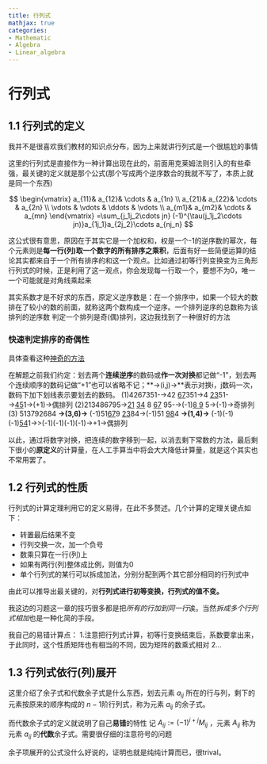 ```yaml
---
title: 行列式
mathjax: true
categories:
- Mathematic
- Algebra
- Linear_algebra
---
```


# 行列式
## 1.1 行列式的定义
我并不是很喜欢我们教材的知识点分布，因为上来就讲行列式是一个很尴尬的事情
<!--more-->

这里的行列式是直接作为一种计算出现在此的，前面用克莱姆法则引入的有些牵强，最关键的定义就是那个公式(那个写成两个逆序数合的我就不写了，本质上就是同一个东西)

$$
\begin{vmatrix}  
  a_{11}& a_{12}& \cdots  & a_{1n} \\  
  a_{21}& a_{22}& \cdots  & a_{2n} \\  
  \vdots & \vdots & \ddots & \vdots \\  
  a_{m1}& a_{m2}& \cdots  & a_{mn}  
\end{vmatrix}  
=\sum_{j_1j_2\cdots jn} (-1)^{\tau(j_1j_2\cdots jn)}a_{1j_1}a_{2j_2}\cdots a_{nj_n}
$$

这公式很有意思，原因在于其实它是一个加权和，权是一个-1的逆序数的幂次，每个元素则是**每一行(列)取一个数字的所有排序之乘积**，后面有好一些简便运算的结论其实都来自于一个所有排序的和这一个观点。比如通过初等行列变换变为三角形行列式的时候，正是利用了这一观点，你会发现每一行取一个，要想不为0，唯一一个可能就是对角线乘起来

其实系数才是不好求的东西，原定义逆序数是：在一个排序中，如果一个较大的数排在了较小的数的前面，就称这两个数构成一个逆序。一个排列逆序的总数称为该排列的逆序数
判定一个排列是奇(偶)排列，这边我找到了一种很好的方法

### 快速判定排序的奇偶性
具体查看这种[神奇的方法](https://max.book118.com/html/2017/0606/111985347.shtm)

在解题之前我们约定：划去两个**连续逆序**的数码或**作一次对换**都记做“-1”，划去两个连续顺序的数码记做“+1”也可以省略不记；**→(i,j)→**表示对换i，j数码一次，数码下加下划线表示要划去的数码。
(1)4267351-→42 <u>67</u>351→4 <u>23</u>51-→<u>45</u>1→(+1)→偶排列
(2)213486795→<u>21</u> <u>34</u> 8 <u>67</u> 95-→(-1)<u>8 9</u> 5→(-1)→奇排列
(3) 513792684 **→(3,6)→** (-1)51<u>67</u>9 <u>23</u>84→(-1)51 <u>98</u>4 **→(1,4)→** (-1)(-1)(-1)<u>54</u>1→>(-1)(-1)(-1)(-1)→+1→偶排列

以此，通过将数字对换，把连续的数字移到一起，以消去剩下常数的方法，最后剩下很小的**原定义**的计算量，在人工手算当中将会大大降低计算量，就是这个其实也不常用罢了。

## 1.2 行列式的性质
行列式的计算定理利用它的定义易得，在此不多赘述。几个计算的定理关键点如下：
- 转置最后结果不变
- 行列交换一次，加一个负号
- 数乘只算在一行(列)上
- 如果有两行(列)整体成比例，则值为0
- 单个行列式的某行可以拆成加法，分别分配到两个其它部分相同的行列式中

由此可以推导出最关键的，对**行列式进行初等变换，行列式的值不变。**

我这边的习题这一章的技巧很多都是把*所有的行加到同一行*诶。当然*拆成多个行列式相加*也是一种化简的手段。

我自己的易错计算点：
1.注意把行列式计算，初等行变换结束后，系数要拿出来，于此同时，这个性质矩阵也有相当的不同，因为矩阵的数乘式相对
2...

## 1.3 行列式依行(列)展开
这里介绍了余子式和代数余子式是什么东西，划去元素 $a_{ij}$ 所在的行与列，剩下的元素按原来的顺序构成的 $n-1$阶行列式，称为元素 $a_{ij}$ 的余子式。

而代数余子式的定义就说明了自己**易错**的特性
记 $A_{ij}:=(-1)^{i+j}M_{ij}$ ，元素 $A_{ij}$ 称为元素 $a_{ij}$ 的**代数**余子式。需要很仔细的注意符号的问题

余子项展开的公式没什么好说的，证明也就是纯纯计算而已，很trival。
